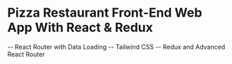 # Pizza Restaurant Front-End Web App With React & Redux

-- React Router with Data Loading
-- Tailwind CSS
-- Redux and Advanced React Router


